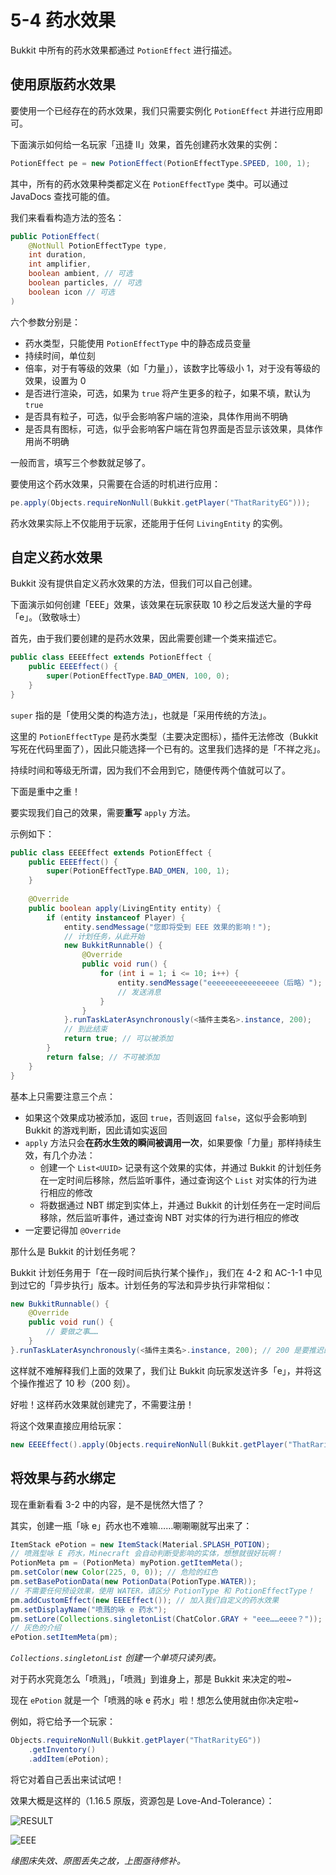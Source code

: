 # 5-4 药水效果

Bukkit 中所有的药水效果都通过 `PotionEffect` 进行描述。

## 使用原版药水效果

要使用一个已经存在的药水效果，我们只需要实例化 `PotionEffect` 并进行应用即可。

下面演示如何给一名玩家「迅捷 II」效果，首先创建药水效果的实例：

```java
PotionEffect pe = new PotionEffect(PotionEffectType.SPEED, 100, 1);
```

其中，所有的药水效果种类都定义在 `PotionEffectType` 类中。可以通过 JavaDocs 查找可能的值。

我们来看看构造方法的签名：

```java
public PotionEffect(
    @NotNull PotionEffectType type,
    int duration,
    int amplifier,
    boolean ambient, // 可选
    boolean particles, // 可选
    boolean icon // 可选
)
```

六个参数分别是：

- 药水类型，只能使用 `PotionEffectType` 中的静态成员变量
- 持续时间，单位刻
- 倍率，对于有等级的效果（如「力量」），该数字比等级小 1，对于没有等级的效果，设置为 0
- 是否进行渲染，可选，如果为 `true` 将产生更多的粒子，如果不填，默认为 `true`
- 是否具有粒子，可选，似乎会影响客户端的渲染，具体作用尚不明确
- 是否具有图标，可选，似乎会影响客户端在背包界面是否显示该效果，具体作用尚不明确

一般而言，填写三个参数就足够了。

要使用这个药水效果，只需要在合适的时机进行应用：

```java
pe.apply(Objects.requireNonNull(Bukkit.getPlayer("ThatRarityEG")));
```

药水效果实际上不仅能用于玩家，还能用于任何 `LivingEntity` 的实例。

## 自定义药水效果

Bukkit 没有提供自定义药水效果的方法，但我们可以自己创建。

下面演示如何创建「EEE」效果，该效果在玩家获取 10 秒之后发送大量的字母「e」。（致敬咏士）

首先，由于我们要创建的是药水效果，因此需要创建一个类来描述它。

```java
public class EEEEffect extends PotionEffect {
    public EEEEffect() {
        super(PotionEffectType.BAD_OMEN, 100, 0);
    }
}
```

`super` 指的是「使用父类的构造方法」，也就是「采用传统的方法」。

这里的 `PotionEffectType` 是药水类型（主要决定图标），插件无法修改（Bukkit 写死在代码里面了），因此只能选择一个已有的。这里我们选择的是「不祥之兆」。

持续时间和等级无所谓，因为我们不会用到它，随便传两个值就可以了。

下面是重中之重！

要实现我们自己的效果，需要**重写** `apply` 方法。

示例如下：

```java
public class EEEEffect extends PotionEffect {
    public EEEEffect() {
        super(PotionEffectType.BAD_OMEN, 100, 1);
    }
    
    @Override
    public boolean apply(LivingEntity entity) {
        if (entity instanceof Player) {
            entity.sendMessage("您即将受到 EEE 效果的影响！");
            // 计划任务，从此开始
            new BukkitRunnable() {
                @Override
                public void run() {
                    for (int i = 1; i <= 10; i++) {
                        entity.sendMessage("eeeeeeeeeeeeeeee（后略）");
                        // 发送消息
                    }
                }
            }.runTaskLaterAsynchronously(<插件主类名>.instance, 200);
            // 到此结束
            return true; // 可以被添加
        }
        return false; // 不可被添加
    }
}
```

基本上只需要注意三个点：

- 如果这个效果成功被添加，返回 `true`，否则返回 `false`，这似乎会影响到 Bukkit 的游戏判断，因此请如实返回
- `apply` 方法只会**在药水生效的瞬间被调用一次**，如果要像「力量」那样持续生效，有几个办法：
  - 创建一个 `List<UUID>` 记录有这个效果的实体，并通过 Bukkit 的计划任务在一定时间后移除，然后监听事件，通过查询这个 `List` 对实体的行为进行相应的修改
  - 将数据通过 NBT 绑定到实体上，并通过 Bukkit 的计划任务在一定时间后移除，然后监听事件，通过查询 NBT 对实体的行为进行相应的修改
- 一定要记得加 `@Override`

那什么是 Bukkit 的计划任务呢？

Bukkit 计划任务用于「在一段时间后执行某个操作」，我们在 4-2 和 AC-1-1 中见到过它的「异步执行」版本。计划任务的写法和异步执行非常相似：

```java
new BukkitRunnable() {
    @Override
    public void run() {
        // 要做之事……
    }
}.runTaskLaterAsynchronously(<插件主类名>.instance, 200); // 200 是要推迟的时间，单位刻
```

这样就不难解释我们上面的效果了，我们让 Bukkit 向玩家发送许多「e」，并将这个操作推迟了 10 秒（200 刻）。

好啦！这样药水效果就创建完了，不需要注册！

将这个效果直接应用给玩家：

```java
new EEEEffect().apply(Objects.requireNonNull(Bukkit.getPlayer("ThatRarityEG")));
```

## 将效果与药水绑定

现在重新看看 3-2 中的内容，是不是恍然大悟了？

其实，创建一瓶「咏 e」药水也不难嘛……唰唰唰就写出来了：

```java
ItemStack ePotion = new ItemStack(Material.SPLASH_POTION);
// 喷溅型咏 E 药水，Minecraft 会自动判断受影响的实体，想想就很好玩啊！
PotionMeta pm = (PotionMeta) myPotion.getItemMeta();
pm.setColor(new Color(225, 0, 0)); // 危险的红色
pm.setBasePotionData(new PotionData(PotionType.WATER));
// 不需要任何预设效果，使用 WATER，请区分 PotionType 和 PotionEffectType！
pm.addCustomEffect(new EEEEffect()); // 加入我们自定义的药水效果
pm.setDisplayName("喷溅的咏 e 药水");
pm.setLore(Collections.singletonList(ChatColor.GRAY + "eee……eeee？"));
// 灰色的介绍
ePotion.setItemMeta(pm);
```

*`Collections.singletonList` 创建一个单项只读列表。*

对于药水究竟怎么「喷溅」，「喷溅」到谁身上，那是 Bukkit 来决定的啦~

现在 `ePotion` 就是一个「喷溅的咏 e 药水」啦！想怎么使用就由你决定啦~

例如，将它给予一个玩家：

```java
Objects.requireNonNull(Bukkit.getPlayer("ThatRarityEG"))
    .getInventory()
    .addItem(ePotion);
```

将它对着自己丢出来试试吧！

效果大概是这样的（1.16.5 原版，资源包是 Love-And-Tolerance）：

![RESULT](https://www.picbed.cn/images/2021/02/19/image.png)

![EEE](https://www.picbed.cn/images/2021/02/19/image6b686c477672e3e9.png)

*缘图床失效、原图丢失之故，上图亟待修补。*